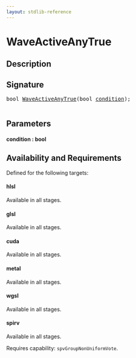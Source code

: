 ```yaml
---
layout: stdlib-reference
---
```


# WaveActiveAnyTrue

## Description





## Signature 

<pre>
<span class="code_keyword">bool</span> <a href=".html">WaveActiveAnyTrue</a>(<span class="code_keyword">bool</span> <a href=".html#decl-condition" class="code_param">condition</a>);

</pre>

## Parameters

####  <a id="decl-condition"></a>condition  : bool

## Availability and Requirements

Defined for the following targets:

#### hlsl
Available in all stages.

#### glsl
Available in all stages.

#### cuda
Available in all stages.

#### metal
Available in all stages.

#### wgsl
Available in all stages.

#### spirv
Available in all stages.

Requires capability: `spvGroupNonUniformVote`.


